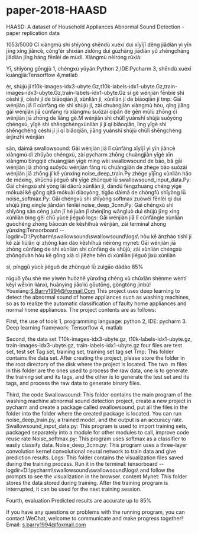 # paper-2018-HAASD
HAASD: A dataset of Household Appliances Abnormal Sound Detection - paper replication data


1053/5000
Cǐ xiàngmù shì shǐyòng shēndù xuéxí duì xǐyījī děng jiādiàn yì yīn jīng xíng jiǎncè, cóng'ér shíxiàn zìdòng duì gùzhàng jiādiàn yǔ zhèngcháng jiādiàn jīng háng fēnlèi de mùdì. Xiàngmù nèiróng rúxià:

Yī, shǐyòng gōngjù
1, chéngxù yǔyán:Python 
2,IDE:Pycharm
3, shēndù xuéxí kuàngjià:Tensorflow
4,matlab

èr, shùjù jí
t10k-images-idx3-ubyte.Gz,t10k-labels-idx1-ubyte.Gz,train-images-idx3-ubyte.Gz,train-labels-idx1-ubyte.Gz sì gè wénjiàn fēnbié shì cèshì jí, cèshì jí de biāoqiān jí, xùnliàn jí, xùnliàn jí de biāoqiān jí
tmp: Gāi wénjiàn jiā lǐ cúnfàng de shì shùjù jí, zài chuàngjiàn xiàngmù hòu, qǐng jiāng gāi wénjiàn jiā cúnfàng rù xiàngmù suǒzài cípán de gēn mùlù zhōng
cǐ wénjiàn jiā zhōng de liǎng gè.M wénjiàn shì chǔlǐ yuánshǐ shùjù suǒyòng chéngxù, yīgè shì shēngchéngxùnliàn jí jí qí biāoqiān, lìng yīgè shì shēngchéng cèshì jí jí qí biāoqiān, jiāng yuánshǐ shùjù chǔlǐ shēngchéng èrjìnzhì wénjiàn

sān, dàimǎ
swallowsound: Gāi wénjiàn jiā lǐ cúnfàng xǐyījī yì yīn jiǎncè xiàngmù dì zhǔyào chéngxù, zài pycharm zhōng chuàngjiàn yīgè xīn xiàngmù bìngqiě chuàngjiàn yīgè míng wèi swallowsound de bāo, bǎ gāi wénjiàn jiā zhōng suǒyǒu wénjiàn fàng rù chuàngjiàn de zhège bāo suǒzài wénjiàn jiā zhōng jí kě yùnxíng noise_deep_train.Py zhège yǐjīng xùnliàn hǎo de móxíng, shūchū jiéguǒ shì yīgè zhǔnquè lǜ
swallowsound_input_data.Py: Gāi chéngxù shì yòng lái dǎorù xùnliàn jí, dāndú fēngzhuāng chéng yīgè mókuài kě gōng qítā mókuài diàoyòng, tígāo dàimǎ de chóngfù shǐyòng lǜ
noise_softmax.Py: Gāi chéngxù shì shǐyòng softmax zuòwéi fēnlèi qì duì shùjù jīng xíngle jiǎndān fēnlèi
noise_deep_3cnn.Py: Gāi chéngxù shì shǐyòng sān céng juàn jī hé juàn jī shénjīng wǎngluò duì shùjù jīng xíng xùnliàn bìng gěi chū yùcè jiéguǒ
logs: Gāi wénjiàn jiā lǐ cúnfàngle xùnliàn guòchéng zhōng bǎocún de kěshìhuà wénjiàn, zài terminal zhōng yùnxíng:Tensorboard --logdir=D:\Pycharm\swallowsound\swallowsound\logs\ hòu kě ànzhào tíshì jí kě zài liúlǎn qì zhòng kàn dào kěshìhuà nèiróng
mynet: Gāi wénjiàn jiā zhōng cúnfàng de shì xùnliàn shí cúnfàng de shùjù, zài xùnliàn chéngxù zhōngduàn hòu kě gōng xià cì jiēzhe běn cì xùnliàn jiéguǒ jìxù xùnliàn

sì, pínggū
yùcè jiéguǒ de zhǔnquè lǜ zuìgāo dádào 85%

rúguǒ yǒu shé me yíwèn huòzhě yùnxíng chéng xù chūxiàn shénme wèntí kěyǐ wēixìn liánxì, huānyíng jiāoliú gōutōng, gòngtóng jìnbù!	Yóuxiāng:S.Barry1994@foxmail.Com
This project uses deep learning to detect the abnormal sound of home appliances such as washing machines, so as to realize the automatic classification of faulty home appliances and normal home appliances. The project contents are as follows:

First, the use of tools
1, programming language: python
2, IDE: pycharm
3. Deep learning framework: Tensorflow
4, matlab

Second, the data set
T10k-images-idx3-ubyte.gz, t10k-labels-idx1-ubyte.gz, train-images-idx3-ubyte.gz, train-labels-idx1-ubyte.gz four files are test set, test set Tag set, training set, training set tag set
Tmp: This folder contains the data set. After creating the project, please store the folder in the root directory of the disk where the project is located.
The two .m files in this folder are the ones used to process the raw data, one is to generate the training set and its tags, and the other is to generate the test set and its tags, and process the raw data to generate binary files.

Third, the code
Swallowsound: This folder contains the main program of the washing machine abnormal sound detection project, create a new project in pycharm and create a package called swallowsound, put all the files in the folder into the folder where the created package is located. You can run noise_deep_train.py, a trained model, and the output is an accuracy rate.
Swallowsound_input_data.py: This program is used to import training sets, packaged separately into a module for other modules to call, improve code reuse rate
Noise_softmax.py: This program uses softmax as a classifier to easily classify data.
Noise_deep_3cnn.py: This program uses a three-layer convolution kernel convolutional neural network to train data and give prediction results.
Logs: This folder contains the visualization files saved during the training process. Run it in the terminal: tensorboard --logdir=D:\pycharm\swallowsound\swallowsound\logs\ and follow the prompts to see the visualization in the browser. content
Mynet: This folder stores the data stored during training. After the training program is interrupted, it can be used for the next training session.

Fourth, evaluation
Predicted results are accurate up to 85%

If you have any questions or problems with the running program, you can contact WeChat, welcome to communicate and make progress together! Email: s.barry1994@foxmail.com
